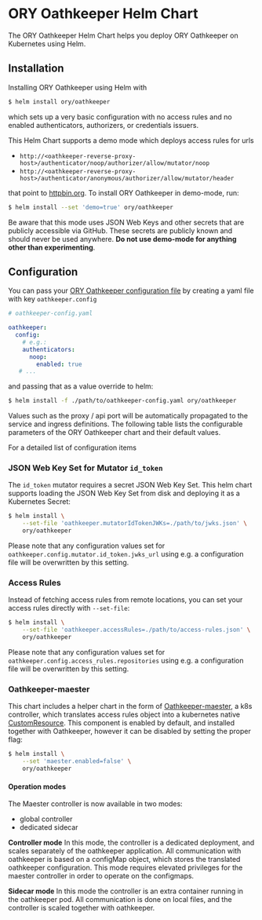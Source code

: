 # ORY Oathkeeper Helm Chart

The ORY Oathkeeper Helm Chart helps you deploy ORY Oathkeeper on Kubernetes using Helm.

## Installation

Installing ORY Oathkeeper using Helm with

```bash
$ helm install ory/oathkeeper
```

which sets up a very basic configuration with no access rules and no enabled authenticators, authorizers, or
credentials issuers.

This Helm Chart supports a demo mode which deploys access rules for urls

- `http://<oathkeeper-reverse-proxy-host>/authenticator/noop/authorizer/allow/mutator/noop`
- `http://<oathkeeper-reverse-proxy-host>/authenticator/anonymous/authorizer/allow/mutator/header`

that point to [httpbin.org](https://httpbin.org). To install ORY Oathkeeper in demo-mode, run:

```bash
$ helm install --set 'demo=true' ory/oathkeeper
```

Be aware that this mode uses JSON Web Keys and other secrets that are publicly accessible via GitHub.
These secrets are publicly known and should never be used anywhere. **Do not use demo-mode for anything
other than experimenting**.

## Configuration

You can pass your [ORY Oathkeeper configuration file](https://github.com/ory/oathkeeper/blob/master/docs/config.yaml)
by creating a yaml file with key `oathkeeper.config`

```yaml
# oathkeeper-config.yaml

oathkeeper:
  config:
    # e.g.:
    authenticators:
      noop:
        enabled: true
   # ...
```

and passing that as a value override to helm:

```bash
$ helm install -f ./path/to/oathkeeper-config.yaml ory/oathkeeper
```

Values such as the proxy / api port will be automatically propagated to the service and ingress definitions.
The following table lists the configurable parameters of the ORY Oathkeeper chart and their default values.

For a detailed list of configuration items

### JSON Web Key Set for Mutator `id_token`

The `id_token` mutator requires a secret JSON Web Key Set. This helm chart supports loading the JSON Web Key Set
from disk and deploying it as a Kubernetes Secret:

```bash
$ helm install \
    --set-file 'oathkeeper.mutatorIdTokenJWKs=./path/to/jwks.json' \
    ory/oathkeeper
```

Please note that any configuration values set for `oathkeeper.config.mutator.id_token.jwks_url` using e.g.
a configuration file will be overwritten by this setting.

### Access Rules

Instead of fetching access rules from remote locations, you can set your access rules directly with `--set-file`:

```bash
$ helm install \
    --set-file 'oathkeeper.accessRules=./path/to/access-rules.json' \
    ory/oathkeeper
```

Please note that any configuration values set for `oathkeeper.config.access_rules.repositories` using e.g.
a configuration file will be overwritten by this setting.

### Oathkeeper-maester
This chart includes a helper chart in the form of [Oathkeeper-maester](https://github.com/ory/k8s/blob/master/docs/helm/oathkeeper-maester.md), a k8s controller, which translates access rules object into a kubernetes native [CustomResource](https://kubernetes.io/docs/concepts/extend-kubernetes/api-extension/custom-resources/). This component is enabled by default, and installed together with Oathkeeper, however it can be disabled by setting the proper flag:

```bash
$ helm install \
    --set 'maester.enabled=false' \
    ory/oathkeeper
```

#### Operation modes
The Maester controller is now available in two modes: 
- global controller
- dedicated sidecar

**Controller mode**
In this mode, the controller is a dedicated deployment, and scales separately of the oathkeeper application. All communication with oathkeeper is based on a configMap object, which stores the translated oathkeeper configuration. 
This mode requires elevated privileges for the maester controller in order to operate on the configmaps. 

**Sidecar mode**
In this mode the controller is an extra container running in the oathkeeper pod. All communication is done on local files, and the controller is scaled together with oathkeeper. 
